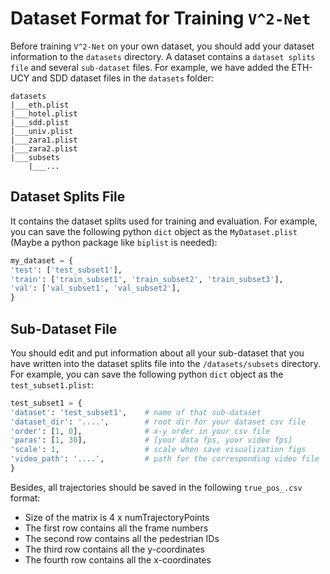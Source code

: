 <!--
 * @Author: Conghao Wong
 * @Date: 2022-07-11 21:25:30
 * @LastEditors: Conghao Wong
 * @LastEditTime: 2022-07-11 21:30:28
 * @Description: file content
 * @Github: https://github.com/cocoon2wong
 * Copyright 2022 Conghao Wong, All Rights Reserved.
-->

# Dataset Format for Training `V^2-Net`

Before training `V^2-Net` on your own dataset, you should add your dataset information to the `datasets` directory.
A dataset contains a `dataset splits file` and several `sub-dataset` files.
For example, we have added the ETH-UCY and SDD dataset files in the `datasets` folder:

```none
datasets
|___eth.plist
|___hotel.plist
|___sdd.plist
|___univ.plist
|___zara1.plist
|___zara2.plist
|___subsets
    |___...
```

## Dataset Splits File

It contains the dataset splits used for training and evaluation.
For example, you can save the following python `dict` object as the `MyDataset.plist` (Maybe a python package like `biplist` is needed):

```python
my_dataset = {
'test': ['test_subset1'],
'train': ['train_subset1', 'train_subset2', 'train_subset3'],
'val': ['val_subset1', 'val_subset2'],
}
```

## Sub-Dataset File

You should edit and put information about all your sub-dataset that you have written into the dataset splits file into the `/datasets/subsets` directory.
For example, you can save the following python `dict` object as the `test_subset1.plist`:

```python
test_subset1 = {
'dataset': 'test_subset1',    # name of that sub-dataset
'dataset_dir': '....',        # root dir for your dataset csv file
'order': [1, 0],              # x-y order in your csv file
'paras': [1, 30],             # [your data fps, your video fps]
'scale': 1,                   # scale when save visualization figs
'video_path': '....',         # path for the corresponding video file 
}
```

Besides, all trajectories should be saved in the following `true_pos_.csv` format:

- Size of the matrix is 4 x numTrajectoryPoints
- The first row contains all the frame numbers
- The second row contains all the pedestrian IDs
- The third row contains all the y-coordinates
- The fourth row contains all the x-coordinates
